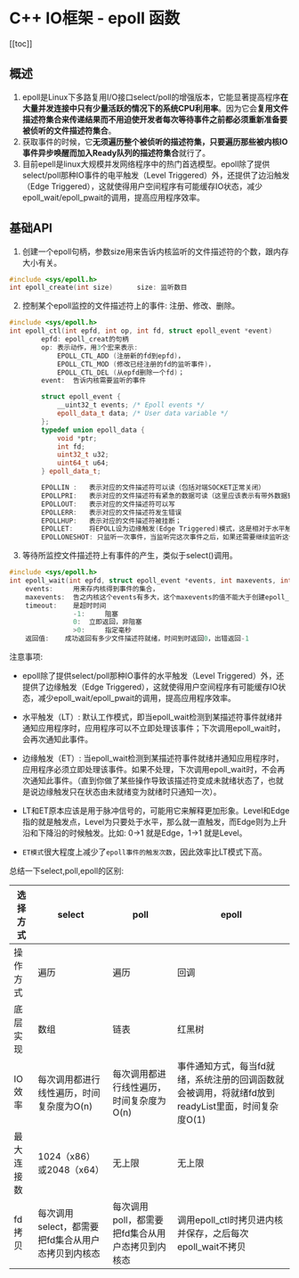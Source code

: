 # C++ IO框架 - epoll 函数

[[toc]]

## 概述

1. epoll是Linux下多路复用I/O接口select/poll的增强版本，它能显著提高程序**在大量并发连接中只有少量活跃的情况下的系统CPU利用率**。因为它会**复用文件描述符集合来传递结果而不用迫使开发者每次等待事件之前都必须重新准备要被侦听的文件描述符集合**。
2. 获取事件的时候，它**无须遍历整个被侦听的描述符集，只要遍历那些被内核IO事件异步唤醒而加入Ready队列的描述符集合**就行了。
3. 目前epell是linux大规模并发网络程序中的热门首选模型。epoll除了提供select/poll那种IO事件的电平触发（Level Triggered）外，还提供了边沿触发（Edge Triggered），这就使得用户空间程序有可能缓存IO状态，减少epoll_wait/epoll_pwait的调用，提高应用程序效率。

## 基础API

1. 创建一个epoll句柄，参数size用来告诉内核监听的文件描述符的个数，跟内存大小有关。

```cpp
#include <sys/epoll.h>
int epoll_create(int size)		size: 监听数目
```

2. 控制某个epoll监控的文件描述符上的事件: 注册、修改、删除。

```cpp
#include <sys/epoll.h>
int epoll_ctl(int epfd, int op, int fd, struct epoll_event *event)
		epfd: epoll_creat的句柄
		op: 表示动作，用3个宏来表示: 
			EPOLL_CTL_ADD (注册新的fd到epfd)，
			EPOLL_CTL_MOD (修改已经注册的fd的监听事件)，
			EPOLL_CTL_DEL (从epfd删除一个fd)；
		event: 	告诉内核需要监听的事件

		struct epoll_event {
			__uint32_t events; /* Epoll events */
			epoll_data_t data; /* User data variable */
		};
		typedef union epoll_data {
			void *ptr;
			int fd;
			uint32_t u32;
			uint64_t u64;
		} epoll_data_t;

		EPOLLIN : 	表示对应的文件描述符可以读（包括对端SOCKET正常关闭）
		EPOLLPRI: 	表示对应的文件描述符有紧急的数据可读（这里应该表示有带外数据到来）
		EPOLLOUT: 	表示对应的文件描述符可以写
		EPOLLERR: 	表示对应的文件描述符发生错误
		EPOLLHUP: 	表示对应的文件描述符被挂断；
		EPOLLET:  	将EPOLL设为边缘触发(Edge Triggered)模式，这是相对于水平触发(Level Triggered)而言的
		EPOLLONESHOT: 只监听一次事件，当监听完这次事件之后，如果还需要继续监听这个socket的话，需要再次把这个socket加入到EPOLL队列里

```

3. 等待所监控文件描述符上有事件的产生，类似于select()调用。

```cpp
#include <sys/epoll.h>
int epoll_wait(int epfd, struct epoll_event *events, int maxevents, int timeout)
	events: 	用来存内核得到事件的集合，
	maxevents: 	告之内核这个events有多大，这个maxevents的值不能大于创建epoll_create()时的size，
	timeout: 	是超时时间
				-1: 	阻塞
				0: 	立即返回，非阻塞
				>0: 	指定毫秒
	返回值: 	成功返回有多少文件描述符就绪，时间到时返回0，出错返回-1

```


注意事项:

* epoll除了提供select/poll那种IO事件的水平触发（Level Triggered）外，还提供了边缘触发（Edge Triggered），这就使得用户空间程序有可能缓存IO状态，减少epoll_wait/epoll_pwait的调用，提高应用程序效率。

* 水平触发（LT）: 默认工作模式，即当epoll_wait检测到某描述符事件就绪并通知应用程序时，应用程序可以不立即处理该事件；下次调用epoll_wait时，会再次通知此事件。

* 边缘触发（ET）:  当epoll_wait检测到某描述符事件就绪并通知应用程序时，应用程序必须立即处理该事件。如果不处理，下次调用epoll_wait时，不会再次通知此事件。（直到你做了某些操作导致该描述符变成未就绪状态了，也就是说边缘触发只在状态由未就绪变为就绪时只通知一次）。

* LT和ET原本应该是用于脉冲信号的，可能用它来解释更加形象。Level和Edge指的就是触发点，Level为只要处于水平，那么就一直触发，而Edge则为上升沿和下降沿的时候触发。比如: 0->1 就是Edge，1->1 就是Level。

* `ET模式`很大程度上减少了`epoll事件的触发次数`，因此效率比LT模式下高。


总结一下select,poll,epoll的区别: 

选择方式 |select | poll | epoll
---|---|---|---
操作方式|	遍历|	遍历|	回调
底层实现|	数组|	链表|	红黑树
IO效率|	每次调用都进行线性遍历，时间复杂度为O(n)|	每次调用都进行线性遍历，时间复杂度为O(n)|	事件通知方式，每当fd就绪，系统注册的回调函数就会被调用，将就绪fd放到readyList里面，时间复杂度O(1)
最大连接数|	1024（x86）或2048（x64）|	无上限|	无上限
fd拷贝|	每次调用select，都需要把fd集合从用户态拷贝到内核态|	每次调用poll，都需要把fd集合从用户态拷贝到内核态|	调用epoll_ctl时拷贝进内核并保存，之后每次epoll_wait不拷贝

